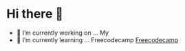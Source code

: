 # Hi there 👋
- 🔭 I’m currently working on ... My
- 🌱 I’m currently learning ... Freecodecamp
[Freecodecamp](https://www.freecodecamp.org/learn/)
<!--
**loadresource/loadresource** is a ✨ _special_ ✨ repository because its `README.md` (this file) appears on your GitHub profile.

Here are some ideas to get you started:



